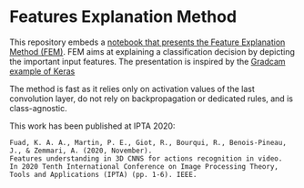 # Features Explanation Method


This repository embeds a [notebook that presents the Feature Explanation Method (FEM)](https://github.com/labribkb/fem/blob/main/FEM.ipynb).
FEM aims at explaining a classification decision by depicting the important input features.
The presentation is inspired by the [Gradcam example of Keras](https://keras.io/examples/vision/grad_cam/)

The method is fast as it relies only on activation values of the last convolution layer, do not rely on backpropagation or dedicated rules, and is class-agnostic.

This work has been published at IPTA 2020:

    Fuad, K. A. A., Martin, P. E., Giot, R., Bourqui, R., Benois-Pineau, J., & Zemmari, A. (2020, November). 
    Features understanding in 3D CNNS for actions recognition in video. 
    In 2020 Tenth International Conference on Image Processing Theory, Tools and Applications (IPTA) (pp. 1-6). IEEE.
